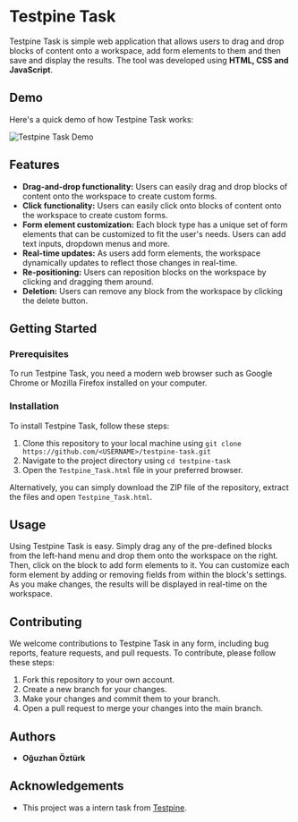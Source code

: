 # Testpine Task

Testpine Task is  simple web application that allows users to drag and drop blocks of content onto a workspace, add form elements to them and then save and display the results. The tool was developed using **HTML, CSS and JavaScript**.

## Demo

Here's a quick demo of how Testpine Task works:

![Testpine Task Demo](https://cdn.discordapp.com/attachments/793214764523585536/1097861129293803540/Testpine_task_Clipchamp_ile_yapld.gif)

## Features


* **Drag-and-drop functionality:** Users can easily drag and drop blocks of content onto the workspace to create custom forms.
* **Click functionality:** Users can easily click onto blocks of content onto the workspace to create custom forms.
* **Form element customization:** Each block type has a unique set of form elements that can be customized to fit the user's needs. Users can add text inputs, dropdown menus and more.
* **Real-time updates:** As users add form elements, the workspace dynamically updates to reflect those changes in real-time.
* **Re-positioning:** Users can reposition blocks on the workspace by clicking and dragging them around.
* **Deletion:** Users can remove any block from the workspace by clicking the delete button.

## Getting Started

### Prerequisites

To run Testpine Task, you need a modern web browser such as Google Chrome or Mozilla Firefox installed on your computer.

### Installation

To install Testpine Task, follow these steps:

1. Clone this repository to your local machine using `git clone https://github.com/<USERNAME>/testpine-task.git`
2. Navigate to the project directory using `cd testpine-task`
3. Open the `Testpine_Task.html` file in your preferred browser.

Alternatively, you can simply download the ZIP file of the repository, extract the files and open `Testpine_Task.html`.

## Usage

Using Testpine Task is easy. Simply drag any of the pre-defined blocks from the left-hand menu and drop them onto the workspace on the right. Then, click on the block to add form elements to it. You can customize each form element by adding or removing fields from within the block's settings. As you make changes, the results will be displayed in real-time on the workspace.

## Contributing

We welcome contributions to Testpine Task in any form, including bug reports, feature requests, and pull requests. To contribute, please follow these steps:

1. Fork this repository to your own account.
2. Create a new branch for your changes.
3. Make your changes and commit them to your branch.
4. Open a pull request to merge your changes into the main branch.

## Authors

* **Oğuzhan Öztürk**  



## Acknowledgements

* This project was a intern task from [Testpine](https://www.testpine.com).
